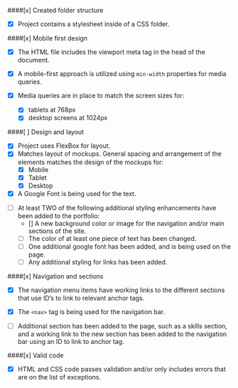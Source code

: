 ####[x] Created folder structure
- [x] Project contains a stylesheet inside of a CSS folder. 

####[x] Mobile first design
- [x] The HTML file includes the viewport meta tag in the head of the document.

- [x] A mobile-first approach is utilized using `min-width` properties for media queries.

- [x] Media queries are in place to match the screen sizes for:
  - [x]  tablets at 768px
  - [x] desktop screens at 1024px

####[ ] Design and layout
- [x] Project uses FlexBox for layout.
- [x] Matches layout of mockups. General spacing and arrangement of the elements matches the design of the mockups for:
  - [x] Mobile
  - [x] Tablet
  - [x] Desktop

- [x] A Google Font is being used for the text.

<!-- Exceeds -->
- [ ] At least TWO of the following additional styling enhancements have been added to the portfolio:
  - [] A new background color or image for the navigation and/or main sections of the site.
  - [ ] The color of at least one piece of text has been changed.
  - [ ] One additional google font has been added, and is being used on the page.
  - [ ]  Any additional styling for links has been added.

####[x] Navigation and sections
- [x] The navigation menu items have working links to the different sections that use ID’s to link to relevant anchor tags.

<!-- Exceeds -->
- [x] The `<nav>` tag is being used for the navigation bar.

- [ ] Additional section has been added to the page, such as a skills section, and a  working link to the new section has been added to the navigation bar using an ID to link to anchor tag.

####[x] Valid code
- [x] HTML and CSS code passes validation and/or only includes errors that are on the list of exceptions.

